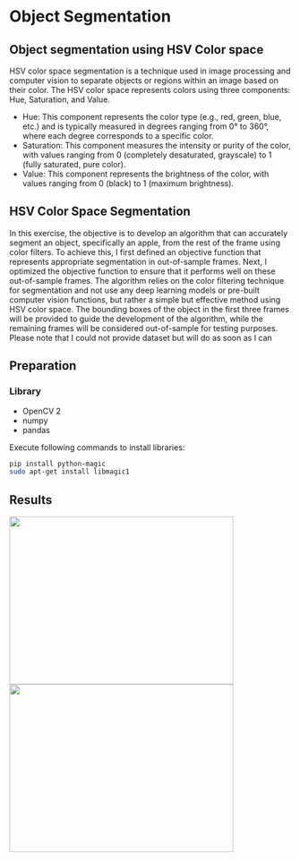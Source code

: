# Object Segmentation

## Object segmentation using HSV Color space

HSV color space segmentation is a technique used in image processing and computer vision to separate objects or regions within an image based on their color. The HSV color space represents colors using three components: Hue, Saturation, and Value.

- Hue: This component represents the color type (e.g., red, green, blue, etc.) and is typically measured in degrees ranging from 0° to 360°, where each degree corresponds to a specific color.
- Saturation: This component measures the intensity or purity of the color, with values ranging from 0 (completely desaturated, grayscale) to 1 (fully saturated, pure color).
- Value: This component represents the brightness of the color, with values ranging from 0 (black) to 1 (maximum brightness).

## HSV Color Space Segmentation 

In this exercise, the objective is to develop an algorithm that can accurately segment an object, specifically an apple, from the rest of the frame using color filters. To achieve this, I first defined an objective function that represents appropriate segmentation in out-of-sample frames. Next, I optimized the objective function to ensure that it performs well on these out-of-sample frames. The algorithm relies on the color filtering technique for segmentation and not use any deep learning models or pre-built computer vision functions, but rather a simple but effective method using HSV color space. The bounding boxes of the object in the first three frames will be provided to guide the development of the algorithm, while the remaining frames will be considered out-of-sample for testing purposes. Please note that I could not provide dataset but will do as soon as I can

## Preparation
### Library
- OpenCV 2
- numpy
- pandas

Execute following commands to install libraries:
```sh
pip install python-magic
sudo apt-get install libmagic1
```

## Results

<img src="https://github.com/burak0006/objectsegmentation/blob/c87600b668c2ed503a625d231e356356436300c0/results/im1.png?raw=true" width = "400" height = "300"/> <img src="https://github.com/burak0006/objectsegmentation/blob/c87600b668c2ed503a625d231e356356436300c0/results/im2.png?raw=true" width = "400" height = "300"/>
